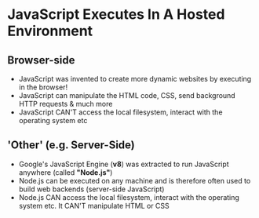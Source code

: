 # JavaScript Executes In A Hosted Environment

## Browser-side

- JavaScript was invented to create more dynamic websites by executing in the browser!
- JavaScript can manipulate the HTML code, CSS, send background HTTP requests & much more
- JavaScript CAN'T access the local filesystem, interact with the operating system etc

## 'Other' (e.g. Server-Side)

- Google's JavaScript Engine (**v8**) was extracted to run JavaScript anywhere (called **"Node.js"**)
- Node.js can be executed on any machine and is therefore often used to build web backends (server-side JavaScript)
- Node.js CAN access the local filesystem, interact with the operating system etc. It CAN'T manipulate HTML or CSS
